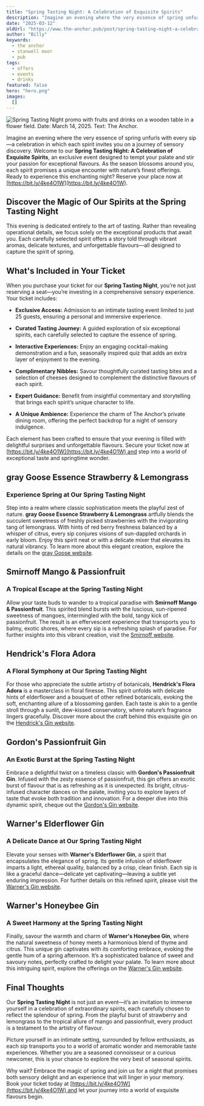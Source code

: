 ```yaml
---
title: "Spring Tasting Night: A Celebration of Exquisite Spirits"
description: "Imagine an evening where the very essence of spring unfurls with every sip—a celebration in which each spirit invites you on a journey of sensory discovery. Welcome to our Spring Tasting Night: A Celebration of Exquisite Spirits, an exclusive event designed to tempt your palate and stir your passion for exceptional flavours. As the season blossoms around you, each spirit promises a unique encounter with nature’s finest offerings. Ready to experience this enchanting night? Reserve your place now "
date: "2025-03-12"
oldUrl: "https://www.the-anchor.pub/post/spring-tasting-night-a-celebration-of-exquisite-sp"
author: "Billy"
keywords:
  - the anchor
  - stanwell moor
  - pub
tags:
  - offers
  - events
  - drinks
featured: false
hero: "hero.png"
images:
  []
---
```


![Spring Tasting Night promo with fruits and drinks on a wooden table in a flower field. Date: March 14, 2025. Text: The Anchor.](https://static.wixstatic.com/media/1c749e_0953e92686c946f287a3e85c76203b30~mv2.png/v1/fill/w_49,h_28,al_c,q_85,usm_0.66_1.00_0.01,blur_2,enc_avif,quality_auto/1c749e_0953e92686c946f287a3e85c76203b30~mv2.png)

  

Imagine an evening where the very essence of spring unfurls with every sip—a celebration in which each spirit invites you on a journey of sensory discovery. Welcome to our **Spring Tasting Night: A Celebration of Exquisite Spirits**, an exclusive event designed to tempt your palate and stir your passion for exceptional flavours. As the season blossoms around you, each spirit promises a unique encounter with nature’s finest offerings. Ready to experience this enchanting night? Reserve your place now at [https://bit.ly/4ke4O1W](https://bit.ly/4ke4O1W).

  

## Discover the Magic of Our Spirits at the Spring Tasting Night

This evening is dedicated entirely to the art of tasting. Rather than revealing operational details, we focus solely on the exceptional products that await you. Each carefully selected spirit offers a story told through vibrant aromas, delicate textures, and unforgettable flavours—all designed to capture the spirit of spring.

  

## What's Included in Your Ticket

When you purchase your ticket for our **Spring Tasting Night**, you’re not just reserving a seat—you’re investing in a comprehensive sensory experience. Your ticket includes:

*   **Exclusive Access:** Admission to an intimate tasting event limited to just 25 guests, ensuring a personal and immersive experience.
    
*   **Curated Tasting Journey:** A guided exploration of six exceptional spirits, each carefully selected to capture the essence of spring.
    
*   **Interactive Experiences:** Enjoy an engaging cocktail-making demonstration and a fun, seasonally inspired quiz that adds an extra layer of enjoyment to the evening.
    
*   **Complimentary Nibbles:** Savour thoughtfully curated tasting bites and a selection of cheeses designed to complement the distinctive flavours of each spirit.
    
*   **Expert Guidance:** Benefit from insightful commentary and storytelling that brings each spirit’s unique character to life.
    
*   **A Unique Ambience:** Experience the charm of The Anchor’s private dining room, offering the perfect backdrop for a night of sensory indulgence.
    

Each element has been crafted to ensure that your evening is filled with delightful surprises and unforgettable flavours. Secure your ticket now at [https://bit.ly/4ke4O1W](https://bit.ly/4ke4O1W) and step into a world of exceptional taste and springtime wonder.

  

## gray Goose Essence Strawberry & Lemongrass

### Experience Spring at Our Spring Tasting Night

Step into a realm where classic sophistication meets the playful zest of nature. **gray Goose Essence Strawberry & Lemongrass** artfully blends the succulent sweetness of freshly picked strawberries with the invigorating tang of lemongrass. With hints of red berry freshness balanced by a whisper of citrus, every sip conjures visions of sun-dappled orchards in early bloom. Enjoy this spirit neat or with a delicate mixer that elevates its natural vibrancy. To learn more about this elegant creation, explore the details on the [gray Goose website](https://www.graygoose.com).

  

## Smirnoff Mango & Passionfruit

### A Tropical Escape at the Spring Tasting Night

Allow your taste buds to wander to a tropical paradise with **Smirnoff Mango & Passionfruit**. This spirited blend bursts with the luscious, sun-ripened sweetness of mangoes, intermingled with the bold, tangy kick of passionfruit. The result is an effervescent experience that transports you to balmy, exotic shores, where every sip is a refreshing splash of paradise. For further insights into this vibrant creation, visit the [Smirnoff website](https://www.smirnoff.com).

  

## Hendrick's Flora Adora

### A Floral Symphony at Our Spring Tasting Night

For those who appreciate the subtle artistry of botanicals, **Hendrick's Flora Adora** is a masterclass in floral finesse. This spirit unfolds with delicate hints of elderflower and a bouquet of other refined botanicals, evoking the soft, enchanting allure of a blossoming garden. Each taste is akin to a gentle stroll through a sunlit, dew-kissed conservatory, where nature’s fragrance lingers gracefully. Discover more about the craft behind this exquisite gin on the [Hendrick's Gin website](https://www.hendricksgin.com).

  

## Gordon's Passionfruit Gin

### An Exotic Burst at the Spring Tasting Night

Embrace a delightful twist on a timeless classic with **Gordon's Passionfruit Gin**. Infused with the zesty essence of passionfruit, this gin offers an exotic burst of flavour that is as refreshing as it is unexpected. Its bright, citrus-infused character dances on the palate, inviting you to explore layers of taste that evoke both tradition and innovation. For a deeper dive into this dynamic spirit, cheque out the [Gordon's Gin website](https://www.gordonsgin.com).

  

## Warner's Elderflower Gin

### A Delicate Dance at Our Spring Tasting Night

Elevate your senses with **Warner's Elderflower Gin**, a spirit that encapsulates the elegance of spring. Its gentle infusion of elderflower imparts a light, ethereal quality, balanced by a crisp, clean finish. Each sip is like a graceful dance—delicate yet captivating—leaving a subtle yet enduring impression. For further details on this refined spirit, please visit the [Warner's Gin website](https://www.warner-gin.co.uk).

  

## Warner's Honeybee Gin

### A Sweet Harmony at the Spring Tasting Night

Finally, savour the warmth and charm of **Warner's Honeybee Gin**, where the natural sweetness of honey meets a harmonious blend of thyme and citrus. This unique gin captivates with its comforting embrace, evoking the gentle hum of a spring afternoon. It’s a sophisticated balance of sweet and savoury notes, perfectly crafted to delight your palate. To learn more about this intriguing spirit, explore the offerings on the [Warner's Gin website](https://www.warner-gin.co.uk).

  

## Final Thoughts

Our **Spring Tasting Night** is not just an event—it’s an invitation to immerse yourself in a celebration of extraordinary spirits, each carefully chosen to reflect the splendour of spring. From the playful burst of strawberry and lemongrass to the tropical allure of mango and passionfruit, every product is a testament to the artistry of flavour.

  

Picture yourself in an intimate setting, surrounded by fellow enthusiasts, as each sip transports you to a world of aromatic wonder and memorable taste experiences. Whether you are a seasoned connoisseur or a curious newcomer, this is your chance to explore the very best of seasonal spirits.

  

Why wait? Embrace the magic of spring and join us for a night that promises both sensory delight and an experience that will linger in your memory. Book your ticket today at [https://bit.ly/4ke4O1W](https://bit.ly/4ke4O1W) and let your journey into a world of exquisite flavours begin.
